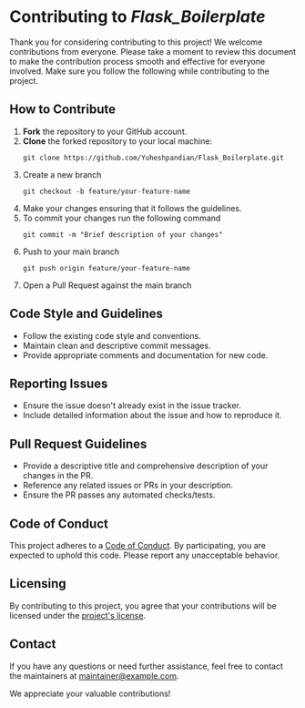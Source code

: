 # Contributing to _**Flask_Boilerplate**_

Thank you for considering contributing to this project! We welcome contributions from everyone. Please take a moment to review this document to make the contribution process smooth and effective for everyone involved. Make sure you follow the following while contributing to the project.

## How to Contribute

1. **Fork** the repository to your GitHub account.
2. **Clone** the forked repository to your local machine:
   ```
   git clone https://github.com/Yuheshpandian/Flask_Boilerplate.git
   ```
4. Create a new branch
   ```
   git checkout -b feature/your-feature-name
   ```
5. Make your changes ensuring that it follows the guidelines.
6. To commit your changes run the following command
   ```
   git commit -m "Brief description of your changes"
   ```
7. Push to your main branch
   ```
   git push origin feature/your-feature-name

   ```
8. Open a Pull Request against the main branch


## Code Style and Guidelines

- Follow the existing code style and conventions.
- Maintain clean and descriptive commit messages.
- Provide appropriate comments and documentation for new code.

## Reporting Issues

- Ensure the issue doesn't already exist in the issue tracker.
- Include detailed information about the issue and how to reproduce it.

## Pull Request Guidelines

- Provide a descriptive title and comprehensive description of your changes in the PR.
- Reference any related issues or PRs in your description.
- Ensure the PR passes any automated checks/tests.

## Code of Conduct

This project adheres to a [Code of Conduct](CODE_OF_CONDUCT.md). By participating, you are expected to uphold this code. Please report any unacceptable behavior.

## Licensing

By contributing to this project, you agree that your contributions will be licensed under the [project's license](LICENSE).

## Contact

If you have any questions or need further assistance, feel free to contact the maintainers at [maintainer@example.com](mailto:yuheshpandian@gmail.com).

We appreciate your valuable contributions!


